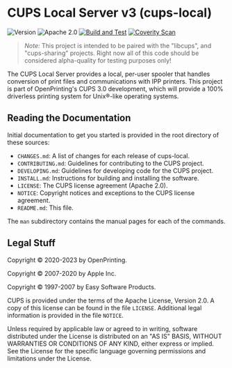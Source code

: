 CUPS Local Server v3 (cups-local)
=================================

![Version](https://img.shields.io/github/v/release/OpenPrinting/cups-local?include_prereleases)
![Apache 2.0](https://img.shields.io/github/license/OpenPrinting/cups-local)
[![Build and Test](https://github.com/OpenPrinting/cups-local/workflows/Build%20and%20Test/badge.svg)](https://github.com/OpenPrinting/cups-local/actions/workflows/build.yml)
[![Coverity Scan](https://img.shields.io/coverity/scan/NNNNN)](https://scan.coverity.com/projects/OpenPrinting-cups-local)

> *Note:* This project is intended to be paired with the "libcups", and
> "cups-sharing" projects.  Right now all of this code should be considered
> alpha-quality for testing purposes only!

The CUPS Local Server provides a local, per-user spooler that handles conversion
of print files and communications with IPP printers.  This project is part of
OpenPrinting's CUPS 3.0 development, which will provide a 100% driverless
printing system for Unix®-like operating systems.


Reading the Documentation
-------------------------

Initial documentation to get you started is provided in the root directory of
these sources:

- `CHANGES.md`: A list of changes for each release of cups-local.
- `CONTRIBUTING.md`: Guidelines for contributing to the CUPS project.
- `DEVELOPING.md`: Guidelines for developing code for the CUPS project.
- `INSTALL.md`: Instructions for building and installing the software.
- `LICENSE`: The CUPS license agreement (Apache 2.0).
- `NOTICE`: Copyright notices and exceptions to the CUPS license agreement.
- `README.md`: This file.

The `man` subdirectory contains the manual pages for each of the commands.


Legal Stuff
-----------

Copyright © 2020-2023 by OpenPrinting.

Copyright © 2007-2020 by Apple Inc.

Copyright © 1997-2007 by Easy Software Products.

CUPS is provided under the terms of the Apache License, Version 2.0.  A copy of
this license can be found in the file `LICENSE`.  Additional legal information
is provided in the file `NOTICE`.

Unless required by applicable law or agreed to in writing, software distributed
under the License is distributed on an "AS IS" BASIS, WITHOUT WARRANTIES OR
CONDITIONS OF ANY KIND, either express or implied.  See the License for the
specific language governing permissions and limitations under the License.
